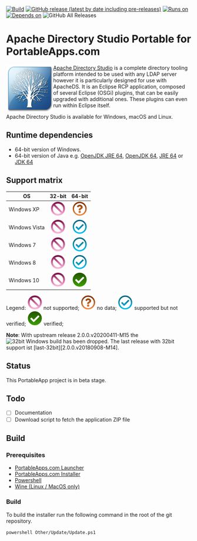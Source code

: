 [![Build](https://github.com/uroesch/ApacheDirectoryStudioPortable/workflows/build-package/badge.svg)](https://github.com/uroesch/ApacheDirectoryStudioPortable/actions?query=workflow%3Abuild-package)
[![GitHub release (latest by date including pre-releases)](https://img.shields.io/github/v/release/uroesch/ApacheDirectoryStudioPortable?include_prereleases)](https://github.com/uroesch/ApacheDirectoryStudioPortable/releases)
[![Runs on](https://img.shields.io/badge/runs%20on-Win64-blue)](#runtime-dependencies)
[![Depends on](https://img.shields.io/badge/depends%20on-Java-blue)](#runtime-dependencies)
![GitHub All Releases](https://img.shields.io/github/downloads/uroesch/ApacheDirectoryStudioPortable/total?style=flat)

# Apache Directory Studio Portable for PortableApps.com

<img src="App/AppInfo/appicon_128.png" align=left>

[Apache Directory Studio](https://directory.apache.org/studio/) is a complete 
directory tooling platform intended to be used with any LDAP server however 
it is particularly designed for use with ApacheDS. It is an Eclipse RCP 
application, composed of several Eclipse (OSGi) plugins, that can be easily 
upgraded with additional ones. These plugins can even run within Eclipse itself.

Apache Directory Studio is available for Windows, macOS and Linux.

## Runtime dependencies
* 64-bit version of Windows.
* 64-bit version of Java e.g.
  [OpenJDK JRE 64](https://portableapps.com/apps/utilities/OpenJDKJRE64),
  [OpenJDK 64](https://portableapps.com/apps/utilities/OpenJDK64),
  [JRE 64](https://portableapps.com/apps/utilities/java_portable_64) or
  [JDK 64](https://portableapps.com/apps/utilities/jdkportable64) 

## Support matrix

| OS              | 32-bit             | 64-bit              | 
|-----------------|:------------------:|:-------------------:|
| Windows XP      | ![ns][ns]          | ![nd][nd]           | 
| Windows Vista   | ![ns][ns]          | ![ps][ps]           | 
| Windows 7       | ![ns][ns]          | ![ps][ps]           |  
| Windows 8       | ![ns][ns]          | ![ps][ps]           |  
| Windows 10      | ![ns][ns]          | ![fs][fs]           |

Legend: ![ns][ns] not supported;  ![nd][nd] no data; ![ps][ps] supported but not verified; ![fs][fs] verified;

**Note**: With upstream release 2.0.0.v20200411-M15 the ![32bit Windows build has been dropped][32bit-build].
The last release with 32bit support ist [last-32bit][2.0.0.v20180908-M14].

## Status 
This PortableApp project is in beta stage. 

## Todo
- [ ] Documentation
- [ ] Download script to fetch the application ZIP file

## Build

### Prerequisites

* [PortableApps.com Launcher](https://portableapps.com/apps/development/portableapps.com_launcher)
* [PortableApps.com Installer](https://portableapps.com/apps/development/portableapps.com_installer)
* [Powershell](https://docs.microsoft.com/en-us/powershell/scripting/install/installing-powershell-core-on-linux?view=powershell-7)
* [Wine (Linux / MacOS only)](https://www.winehq.org/)

### Build

To build the installer run the following command in the root of the git repository.

```
powershell Other/Update/Update.ps1
```
[nd]: Other/Icons/no_data.svg
[ns]: Other/Icons/no_support.svg
[ps]: Other/Icons/probably_supported.svg
[fs]: Other/Icons/full_support.svg
[32bit-build]: https://github.com/apache/directory-studio/commit/f52d6041fcb3cad0f039903a5c371b1fb8b8d490
[last-32bit]: https://github.com/uroesch/ApacheDirectoryStudioPortable/releases/tag/2.0.0.v20180908-M14-beta3-uroesch
